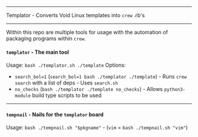 ***
Templator - Converts Void Linux templates into `crew` .rb's
***

Within this repo are multiple tools for usage with the automation of packaging programs within `crew`.

#### `templator` - The main tool
Usage: `bash ./templator.sh ./template`
Options:
- `search_bol=1` (`search_bol=1 bash ./templator ./template`) - Runs `crew search` with a list of deps - Uses `search.sh`
- `no_checks` (`bash ./templator ./template no_checks`) - Allows `python3-module` build type scripts to be used
***
#### `tempnail` - Nails for the `templator` board
Usage: `bash ./tempnail.sh "$pkgname"` - (`vim` = `bash ./tempnail.sh "vim"`)
